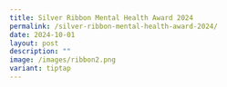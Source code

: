 ```yaml
---
title: Silver Ribbon Mental Health Award 2024
permalink: /silver-ribbon-mental-health-award-2024/
date: 2024-10-01
layout: post
description: ""
image: /images/ribbon2.png
variant: tiptap
---
```

